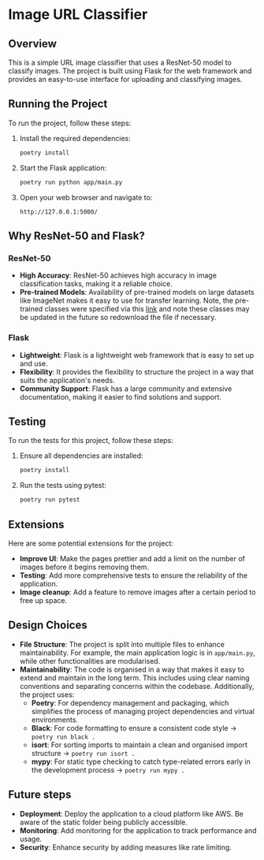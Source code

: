# Image URL Classifier

## Overview
This is a simple URL image classifier that uses a ResNet-50 model to classify images. The project is built using Flask for the web framework and provides an easy-to-use interface for uploading and classifying images.

## Running the Project
To run the project, follow these steps:

1. Install the required dependencies:
    ```sh
    poetry install
    ```

2. Start the Flask application:
    ```sh
    poetry run python app/main.py
    ```

3. Open your web browser and navigate to:
    ```
    http://127.0.0.1:5000/
    ```

## Why ResNet-50 and Flask?
### ResNet-50
- **High Accuracy**: ResNet-50 achieves high accuracy in image classification tasks, making it a reliable choice.
- **Pre-trained Models**: Availability of pre-trained models on large datasets like ImageNet makes it easy to use for transfer learning. Note, the pre-trained classes were specified via this [link](https://storage.googleapis.com/download.tensorflow.org/data/imagenet_class_index.json) and note these classes may be updated in the future so redownload the file if necessary.

### Flask
- **Lightweight**: Flask is a lightweight web framework that is easy to set up and use.
- **Flexibility**: It provides the flexibility to structure the project in a way that suits the application's needs.
- **Community Support**: Flask has a large community and extensive documentation, making it easier to find solutions and support.

## Testing
To run the tests for this project, follow these steps:

1. Ensure all dependencies are installed:
    ```sh
    poetry install
    ```

2. Run the tests using pytest:
    ```sh
    poetry run pytest
    ```

## Extensions
Here are some potential extensions for the project:
- **Improve UI**: Make the pages prettier and add a limit on the number of images before it begins removing them.
- **Testing**: Add more comprehensive tests to ensure the reliability of the application.
- **Image cleanup**: Add a feature to remove images after a certain period to free up space.

## Design Choices
- **File Structure**: The project is split into multiple files to enhance maintainability. For example, the main application logic is in `app/main.py`, while other functionalities are modularised.
- **Maintainability**: The code is organised in a way that makes it easy to extend and maintain in the long term. This includes using clear naming conventions and separating concerns within the codebase. Additionally, the project uses:
  - **Poetry**: For dependency management and packaging, which simplifies the process of managing project dependencies and virtual environments.
  - **Black**: For code formatting to ensure a consistent code style -> `poetry run black .`
  - **isort**: For sorting imports to maintain a clean and organised import structure -> `poetry run isort .`
  - **mypy**: For static type checking to catch type-related errors early in the development process -> `poetry run mypy .`

## Future steps
- **Deployment**: Deploy the application to a cloud platform like AWS. Be aware of the static folder being publicly accessible.
- **Monitoring**: Add monitoring for the application to track performance and usage.
- **Security**: Enhance security by adding measures like rate limiting.

